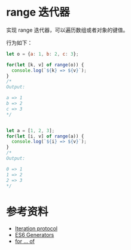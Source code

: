 # range 迭代器

实现 range 迭代器，可以遍历数组或者对象的键值。

行为如下：

```js
let o = {a: 1, b: 2, c: 3};

for(let [k, v] of range(o)) {
  console.log(`${k} => ${v}`);
}
/*
Output:

a => 1
b => 2
c => 3
*/


let a = [1, 2, 3];
for(let [i, v] of range(a)) {
  console.log(`${i} => ${v}`);
}
/*
Output:

0 => 1
1 => 2
2 => 3
*/
```

# 参考资料

+ [Iteration protocol](https://developer.mozilla.org/en/docs/Web/JavaScript/Reference/Iteration_protocols#Builtin_iterables)
+ [ES6 Generators](https://davidwalsh.name/es6-generators)
+ [for ... of](https://developer.mozilla.org/en/docs/Web/JavaScript/Reference/Statements/for...of)


